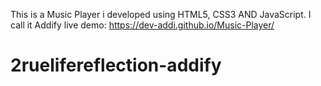 This is a Music Player i developed using HTML5, CSS3 AND JavaScript.
I call it Addify 
live demo: https://dev-addi.github.io/Music-Player/

# 2ruelifereflection-addify
